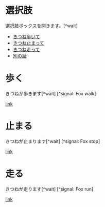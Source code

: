 # 選択肢
選択肢ボックスを開きます。[^wait]
* [きつね歩いて](choice_example.md#歩く)
* [きつね止まって](choice_example.md#止まる)
* [きつね走って](choice_example.md#走る)
* [別の話](explain01.md)

<h1>歩く</h1>
きつねが歩きます[^wait]
[^signal: Fox walk]

[link](choice_example.md#選択肢)

止まる
===========
きつねが止まります[^wait]
[^signal: Fox stop]

[link](choice_example.md#選択肢)

# 走る
きつねが走ります[^wait]
[^signal: Fox run]

[link](choice_example.md#選択肢)
